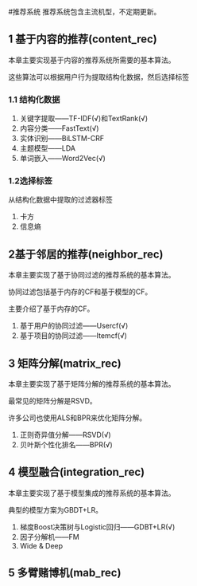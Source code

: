 #推荐系统
推荐系统包含主流机型，不定期更新。

## 1 基于内容的推荐(content_rec)
本章主要实现基于内容的推荐系统所需要的基本算法。

这些算法可以根据用户行为提取结构化数据，然后选择标签
### 1.1 结构化数据
1. 关键字提取——TF-IDF(√)和TextRank(√)
2. 内容分类——FastText(√)
3. 实体识别——BiLSTM-CRF
4. 主题模型——LDA
5. 单词嵌入——Word2Vec(√)
### 1.2选择标签
从结构化数据中提取的过滤器标签
1. 卡方
2. 信息熵


## 2基于邻居的推荐(neighbor_rec)
本章主要实现了基于协同过滤的推荐系统的基本算法。

协同过滤包括基于内存的CF和基于模型的CF。

主要介绍了基于内存的CF。

1. 基于用户的协同过滤——Usercf(√)
2. 基于项目的协同过滤——Itemcf(√)

## 3 矩阵分解(matrix_rec)
本章主要实现了基于矩阵分解的推荐系统的基本算法。

最常见的矩阵分解是RSVD。

许多公司也使用ALS和BPR来优化矩阵分解。

1. 正则奇异值分解——RSVD(√)
2. 贝叶斯个性化排名——BPR(√)

## 4 模型融合(integration_rec)
本章主要实现了基于模型集成的推荐系统的基本算法。

典型的模型方案为GBDT+LR。

1. 梯度Boost决策树与Logistic回归——GDBT+LR(√)
2. 因子分解机——FM
3. Wide & Deep 

## 5 多臂赌博机(mab_rec)